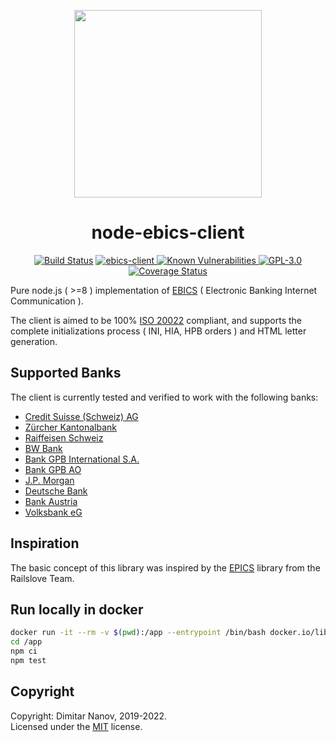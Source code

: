 <p align="center">
	<img src="assets/logo.png" width="300px" height="auto"/>
</p>
<h1 align="center">node-ebics-client</h1>

<p align="center">
<a href="https://travis-ci.org/node-ebics/node-ebics-client" title="Build Status"><img src="https://travis-ci.org/node-ebics/node-ebics-client.svg?branch=master" alt="Build Status" /></a>
<a href="https://www.npmjs.com/package/ebics-client" title="Build Status">
<img alt="ebics-client" src="https://img.shields.io/npm/v/ebics-client">
</a>
<a href="https://snyk.io/test/github/ecollect/node-ebics-client" title="Known Vulnerabilities">
<img src="https://snyk.io/test/github/ecollect/node-ebics-client/badge.svg" alt="Known Vulnerabilities">
</a>
<a href="/eCollect/node-ebics-client/blob/master/LICENSE" title="GPL-3.0"><img alt="GPL-3.0" src="https://img.shields.io/github/license/eCollect/node-ebics-client"></a>
<a href='https://coveralls.io/github/eCollect/node-ebics-client?branch=master' title="Coverage Status"><img src='https://coveralls.io/repos/github/eCollect/node-ebics-client/badge.svg?branch=master' alt='Coverage Status' /></a>
</p>

Pure node.js ( >=8 ) implementation of [EBICS](https://en.wikipedia.org/wiki/Electronic_Banking_Internet_Communication_Standard) ( Electronic Banking Internet Communication ).

The client is aimed to be 100% [ISO 20022](https://www.iso20022.org) compliant, and supports the complete initializations process ( INI, HIA, HPB orders ) and HTML letter generation.


## Supported Banks
The client is currently tested and verified to work with the following banks:

* [Credit Suisse (Schweiz) AG](https://www.credit-suisse.com/ch/en.html)
* [Zürcher Kantonalbank](https://www.zkb.ch/en/lg/ew.html)
* [Raiffeisen Schweiz](https://www.raiffeisen.ch/rch/de.html)
* [BW Bank](https://www.bw-bank.de/de/home.html)
* [Bank GPB International S.A.](https://gazprombank.lu/e-banking)
* [Bank GPB AO](https://gazprombank.ru/)
* [J.P. Morgan](https://www.jpmorgan.com/)
* [Deutsche Bank](https://www.deutsche-bank.de/)
* [Bank Austria](https://www.bankaustria.at/)
* [Volksbank eG](https://www.gestalterbank.de/)

## Inspiration

The basic concept of this library was inspired by the [EPICS](https://github.com/railslove/epics) library from the Railslove Team.

## Run locally in docker
```bash
docker run -it --rm -v $(pwd):/app --entrypoint /bin/bash docker.io/library/node:18.3.0-bullseye
cd /app
npm ci
npm test
```

## Copyright

Copyright: Dimitar Nanov, 2019-2022.  
Licensed under the [MIT](LICENSE) license.

